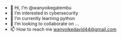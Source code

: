 - 👋 Hi, I’m @wanyoikegatembu
- 👀 I’m interested in cybersecurity 
- 🌱 I’m currently learning python 
- 💞️ I’m looking to collaborate on ...
- 📫 How to reach me wanyoikedavid44@gmail.com 

<!---
wanyoikegatembu/wanyoikegatembu is a ✨ special ✨ repository because its `README.md` (this file) appears on your GitHub profile.
You can click the Preview link to take a look at your changes.
--->
